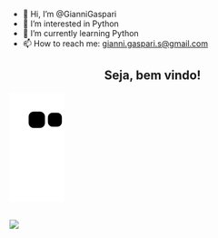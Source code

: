 - 👋 Hi, I’m @GianniGaspari
- 👀 I’m interested in Python
- 🌱 I’m currently learning Python
- 📫 How to reach me: gianni.gaspari.s@gmail.com

<!---
GianniGaspari/GianniGaspari is a ✨ special ✨ repository because its `README.md` (this file) appears on your GitHub profile.
You can click the Preview link to take a look at your changes.
--->


<div align="center">
  
<h2> Seja, bem vindo!</h2>
  
</div>

![snake gif](https://github.com/GianniGaspari/GianniGaspari/blob/output/github-contribution-grid-snake.svg)


</div>
  
  ##
  
 
<div> 
  <a href="https://instagram.com/gianni_salles" target="_blank"><img src="https://img.shields.io/badge/-Instagram-%23E4405F?style=for-the-badge&logo=instagram&logoColor=white" target="_blank"></a>
 
